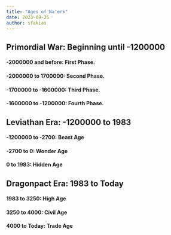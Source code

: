 ```yaml
---
title: "Ages of Na'erk"
date: 2023-09-25
author: sfakias
---
```


## Primordial War: Beginning until -1200000

####     -2000000 and before: First Phase.

####    -2000000 to 1700000: Second Phase.

####     -1700000 to -1600000: Third Phase.

####     -1600000 to -1200000: Fourth Phase.

## Leviathan Era: -1200000 to 1983

####     -1200000 to -2700: Beast Age  

####     -2700 to 0: Wonder Age

####     0 to 1983: Hidden Age

## Dragonpact Era: 1983 to Today

####     1983 to 3250: High Age

####     3250 to 4000: Civil Age

####     4000 to Today: Trade Age

